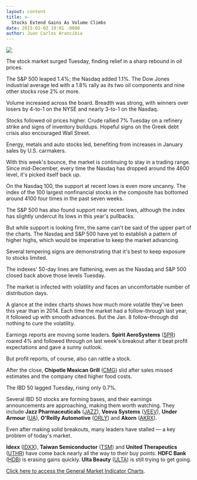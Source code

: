 ```yaml
---
layout: content
title: >-
  Stocks Extend Gains As Volume Climbs
date: 2015-02-03 19:01 -0800
author: Juan Carlos Arancibia
---
```






![](https://www.investors.com/wp-content/uploads/ibd-migrated-images/MPv_150204_635585743832080175.png)










The stock market surged Tuesday, finding relief in a sharp rebound in oil prices.


The S&P 500 leaped 1.4%; the Nasdaq added 1.1%. The Dow Jones industrial average led with a 1.8% rally as its two oil components and nine other stocks rose 2% or more.


Volume increased across the board. Breadth was strong, with winners over losers by 4-to-1 on the NYSE and nearly 3-to-1 on the Nasdaq.


Stocks followed oil prices higher. Crude rallied 7% Tuesday on a refinery strike and signs of inventory buildups. Hopeful signs on the Greek debt crisis also encouraged Wall Street.


Energy, metals and auto stocks led, benefiting from increases in January sales by U.S. carmakers.


With this week's bounce, the market is continuing to stay in a trading range. Since mid-December, every time the Nasdaq has dropped around the 4600 level, it's picked itself back up.


On the Nasdaq 100, the support at recent lows is even more uncanny. The index of the 100 largest nonfinancial stocks in the composite has bottomed around 4100 four times in the past seven weeks.


The S&P 500 has also found support near recent lows, although the index has slightly undercut its lows in this year's pullbacks.


But while support is looking firm, the same can't be said of the upper part of the charts. The Nasdaq and S&P 500 have yet to establish a pattern of higher highs, which would be imperative to keep the market advancing.


Several tempering signs are demonstrating that it's best to keep exposure to stocks limited.


The indexes' 50-day lines are flattening, even as the Nasdaq and S&P 500 closed back above those levels Tuesday.


The market is infected with volatility and faces an uncomfortable number of distribution days.


A glance at the index charts shows how much more volatile they've been this year than in 2014. Each time the market had a follow-through last year, it followed up with smooth advances. But the Jan. 8 follow-through did nothing to cure the volatility.


Earnings reports are moving some leaders. **Spirit AeroSystems** ([SPR](https://research.investors.com/quote.aspx?symbol=SPR)) roared 4% and followed through on last week's breakout after it beat profit expectations and gave a sunny outlook.


But profit reports, of course, also can rattle a stock.


After the close, **Chipotle Mexican Grill** ([CMG](https://research.investors.com/quote.aspx?symbol=CMG)) slid after sales missed estimates and the company cited higher food costs.


The IBD 50 lagged Tuesday, rising only 0.7%.


Several IBD 50 stocks are forming bases, and their earnings announcements are approaching, making them worth watching. They include **Jazz Pharmaceuticals** ([JAZZ](https://research.investors.com/quote.aspx?symbol=JAZZ)), **Veeva Systems** ([VEEV](https://research.investors.com/quote.aspx?symbol=VEEV)), **Under Armour** ([UA](https://research.investors.com/quote.aspx?symbol=UA)), **O'Reilly Automotive** ([ORLY](https://research.investors.com/quote.aspx?symbol=ORLY)) and **Akorn** ([AKRX](https://research.investors.com/quote.aspx?symbol=AKRX)).


Even after making solid breakouts, many leaders have stalled — a key problem of today's market. 


**Idexx** ([IDXX](https://research.investors.com/quote.aspx?symbol=IDXX)), **Taiwan Semiconductor** ([TSM](https://research.investors.com/quote.aspx?symbol=TSM)) and **United Therapeutics** ([UTHR](https://research.investors.com/quote.aspx?symbol=UTHR)) have come back nearly all the way to their buy points. **HDFC Bank** ([HDB](https://research.investors.com/quote.aspx?symbol=HDB)) is erasing gains quickly. **Ulta Beauty** ([ULTA](https://research.investors.com/quote.aspx?symbol=ULTA)) is still trying to get going.


[Click here to access the General Market Indicator Charts](https://www.investors.com/pdf/GMI_020415.pdf).




